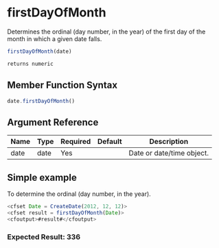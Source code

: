 # firstDayOfMonth

Determines the ordinal (day number, in the year) of the first day of the month in which a given date falls.

```javascript
firstDayOfMonth(date)
```

```javascript
returns numeric
```

## Member Function Syntax

```javascript
date.firstDayOfMonth()
```

## Argument Reference

| Name | Type | Required | Default | Description |
| --- | --- | --- | --- | --- |
| date | date | Yes |  | Date or date/time object. |

## Simple example

To determine the ordinal (day number, in the year).

```javascript
<cfset Date = CreateDate(2012, 12, 12)>
<cfset result = firstDayOfMonth(Date)>
<cfoutput>#result#</cfoutput>
```

### Expected Result: 336
